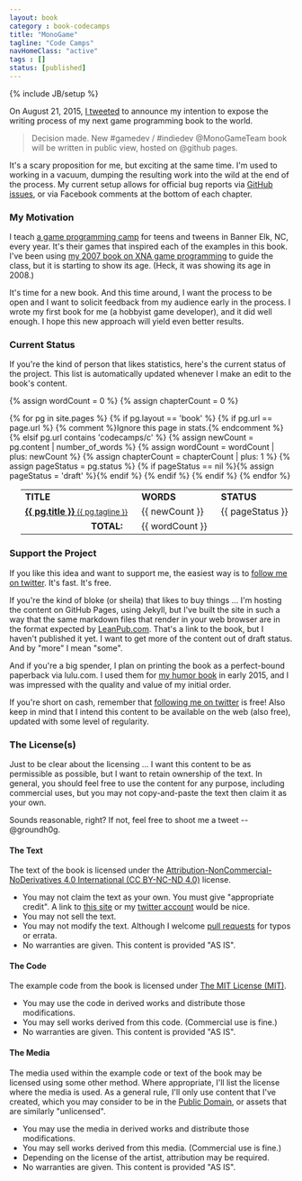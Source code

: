 ```yaml
---
layout: book
category : book-codecamps
title: "MonoGame"
tagline: "Code Camps"
navHomeClass: "active"
tags : []
status: [published]
---
```

{% include JB/setup %}

On August 21, 2015, [I tweeted](https://twitter.com/groundh0g/status/634589308335210497) to announce my intention to expose the writing process of my next game programming book to the world.

> Decision made. New #gamedev / #indiedev @MonoGameTeam book will be written in public view, hosted on @github pages.

It's a scary proposition for me, but exciting at the same time. I'm used to working in a vacuum, dumping the resulting work into the wild at the end of the process. My current setup allows for official bug reports via [GitHub issues](https://github.com/groundh0g/codecamps-book/issues), or via Facebook comments at the bottom of each chapter.

### My Motivation

I teach [a game programming camp](http://localhost:4000/camps/index.html) for teens and tweens in Banner Elk, NC, every year. It's their games that inspired each of the examples in this book. I've been using [my 2007 book on XNA game programming](http://amzn.to/1JuxvD8) to guide the class, but it is starting to show its age. (Heck, it was showing its age in 2008.)

It's time for a new book. And this time around, I want the process to be open and I want to solicit feedback from my audience early in the process. I wrote my first book for me (a hobbyist game developer), and it did well enough. I hope this new approach will yield even better results.

### Current Status

If you're the kind of person that likes statistics, here's the current status of the project. This list is automatically updated whenever I make an edit to the book's content.

{% assign wordCount = 0 %}
{% assign chapterCount = 0 %}

<p><table border="0" cellpadding="0" cellspacing="0" style="margin-left:20px;">
<tr><td><b>TITLE</b></td><td>&nbsp;&nbsp;<b>WORDS</b></td><td>&nbsp;&nbsp;<b>STATUS</b></td></tr>
{% for pg in site.pages %}
    {% if pg.layout == 'book' %}
      {% if pg.url == page.url %}
        {% comment %}Ignore this page in stats.{% endcomment %}
      {% elsif pg.url contains 'codecamps/c' %}
        {% assign newCount = pg.content | number_of_words %}
        {% assign wordCount = wordCount | plus: newCount %}
        {% assign chapterCount = chapterCount | plus: 1 %}
        {% assign pageStatus = pg.status %}
        {% if pageStatus == nil %}{% assign pageStatus = 'draft' %}{% endif %}
        <tr>
            <td><a href="{{ pg.url }}"><b>{{ pg.title }}</b> <small>{{ pg.tagline }}</small></a></td>
            <td>&nbsp;&nbsp;{{ newCount }}</td>
            <td>&nbsp;&nbsp;{{ pageStatus }}</td>
         </tr>
      {% endif %}
    {% endif %}
{% endfor %}
<tr><td style="text-align:right;"><b>TOTAL:</b>&nbsp;&nbsp;</td><td>&nbsp;&nbsp;{{ wordCount }}</td><td>&nbsp;</td></tr>
</table></p>

### Support the Project

If you like this idea and want to support me, the easiest way is to [follow me on twitter](https://twitter.com/groundh0g). It's fast. It's free.

If you're the kind of bloke (or sheila) that likes to buy things ... I'm hosting the content on GitHub Pages, using Jekyll, but I've built the site in such a way that the same markdown files that render in your web browser are in the format expected by [LeanPub.com](https://leanpub.com/monogamecodecamps). That's a link to the book, but I haven't published it yet. I want to get more of the content out of draft status. And by "more" I mean "some".

And if you're a big spender, I plan on printing the book as a perfect-bound paperback via lulu.com. I used them for [my humor book](http://www.lulu.com/shop/joseph-hall/fauxcabulary/paperback/product-22179468.html) in early 2015, and I was impressed with the quality and value of my initial order.

If you're short on cash, remember that [following me on twitter](https://twitter.com/groundh0g) is free! Also keep in mind that I intend this content to be available on the web (also free), updated with some level of regularity.

### The License(s)

Just to be clear about the licensing ... I want this content to be as permissible as possible, but I want to retain ownership of the text. In general, you should feel free to use the content for any purpose, including commercial uses, but you may not copy-and-paste the text then claim it as your own.

Sounds reasonable, right? If not, feel free to shoot me a tweet -- @groundh0g.

#### The Text

The text of the book is licensed under the [Attribution-NonCommercial-NoDerivatives 4.0 International (CC BY-NC-ND 4.0)](http://creativecommons.org/licenses/by-nc-nd/4.0/) license.

* You may not claim the text as your own. You must give "appropriate credit". A link to [this site](http://codetopia.com/book/codecamps/) or my [twitter account](https://twitter.com/groundh0g) would be nice.
* You may not sell the text.
* You may not modify the text. Although I welcome [pull requests](https://github.com/groundh0g/codetopia.com/tree/gh-pages) for typos or errata.
* No warranties are given. This content is provided "AS IS". 

#### The Code

The example code from the book is licensed under [The MIT License (MIT)](http://choosealicense.com/licenses/mit/).

* You may use the code in derived works and distribute those modifications.
* You may sell works derived from this code. (Commercial use is fine.)
* No warranties are given. This content is provided "AS IS". 

#### The Media

The media used within the example code or text of the book may be licensed using some other method. Where appropriate, I'll list the license where the media is used. As a general rule, I'll only use content that I've created, which you may consider to be in the [Public Domain](http://choosealicense.com/licenses/unlicense/), or assets that are similarly "unlicensed".

* You may use the media in derived works and distribute those modifications.
* You may sell works derived from this media. (Commercial use is fine.)
* Depending on the license of the artist, attribution may be required.
* No warranties are given. This content is provided "AS IS". 

